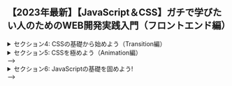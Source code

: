 ## 【2023年最新】【JavaScript＆CSS】ガチで学びたい人のためのWEB開発実践入門（フロントエンド編）

<details>
<summary>セクション4: CSSの基礎から始めよう（Transition編）</summary>

| NO | 内容 |
| ---- | ---- |
| 13. | 【導入】セクション紹介 |
| 14. | 【丁寧に解説】まずはボタンを作りながら、CSSプロパティーを設定してみよう！ |
| 15. | Transitionプロパティーの使い方を学ぼう（ボタンにホバーアクションを追加！！）|
| 16. | 【Sass】CSSをSassで記述してみよう！|
| 17. | 【Tips】Chromeの開発ツールの使い方について学ぼう |
| 18. | 【おさらい】CSSセレクターとSassネスティング |
| 19. | SassからCSSへの変換がうまくいかない時の対処法 |
| 20. | ★重要★Live Sass Compilerのトランスパイル対象フォルダ |
| 21. | ホバーで影ができるボタンを作ってみよう |
| 22. | 演習】色々なエフェクトのボタンを作ってみよう |
| 23. | 【解答】色々なエフェクトのボタンを作ってみよう |
| 24. | Transformプロパティーの使い方をマスターしよう |
| 25. | PositionとZ-indexをマスターして思い通りのレイアウトを組もう！！ |
| 26. | Transform, Position, Z-indexの復習！背景色がスライドするボタンを作ってみよう！ |
| 27. | ::before?::after?疑似要素を使って無駄な記述を減らそう！ |
| 28. | タイミングファンクション(a.k.a easing-function)でアニメーションをオサレにしよう！ |
| 29. | 【発展】3Dアニメーションでより豊かな表現方法を身に着けよう|
| 30. | 【発展】【演習】3Dアニメーション ~ キュービックのボタンを作成してみよう |
| 31. | HTML要素を思った通りに配置するレイアウト方法まとめ |
| 32. | セクション修了！お疲れ様です！ |
</details>

<details>
<summary>セクション5: CSSを極めよう（Animation編）</summary>

| NO | 内容 |
| ---- | ---- |
| 33. | 【導入】セクション紹介 |
| 34. | 【簡単！】アニメーションを使って簡単なローダーを作ってみましょう！ |
| 35. | 【文法】AnimationとKeyframesの文法を学ぼう！|
| 36. | 【Sass】@Mixinを使った一歩上のSassコーディング！！ |
| 37. |  Mixinのファイルを分割して管理してみよう |
| 38. | 【Part.1】Sassファイルの分割方法について学ぼう |
| 39. | 【Part.2】Sassファイルの分割方法について学ぼう |
| 40. | ★重要★DartSassへの移行対応（以降のレクチャー前に一度ご確認ください）|
| 41. | 【Tips】疑似セレクターを使ってみよう！nth-childのハマりやすい罠とは！？ |
<!-- | 42. | 【Sass】@for文で一歩上のSassコーディング！！ |
| 43. | 【演習】Animationで色んなローダーを作ってみよう |
| 44. | 【解答 Part. 1】Animationで色んなローダーを作ってみよう |
| 45. | 【解答 Part. 2】Animationで色んなローダーを作ってみよう |
| 46. | 【実践】よく巷で見かけるオサレなやつ！メニューアイコンを作ってみよう！！ |
| 47. | 【実践】オサレな文字列のアニメーションを作ってみよう！！ |
| 48. | 【Sass】@Each文で配列をループ！フェードインアニメーションをサクッと作ってみよう！ |
| 49. | 【Tips】今時の画像の表示方法まとめ ~ <img srcset>, <picture>, background-imageの使い分け |
| 50. | 【実践】画像にオサレなカバースライドアニメーションを適用してみよう！！ |
| 51. | 【実践】画像にオサレなホバーアニメーションを適用してみよう！！ |
| 52. | 【Tips】Background-imageを画像タグのようにアスペクト比を保ちながら表示する小技 |
| 53. | 【Tips】アニメーションに最適なプロパティー |
| 54. | セクション修了！お疲れ様です！ |
</details> -->

<details>
<summary>セクション6: JavaScriptの基礎を固めよう!</summary>

| NO | 内容 |
| ---- | ---- |
| 55. | 【導入】JavaScriptとは？ |
| 56. | 【文法編】変数の宣言方法とデータ型について学ぼう！ |
| 57. | 【文法編】関数の定義と使い方！ |
| 58. | 【文法編】メソッドとプロパティーについて学ぼう！ |
| 59. | 【文法編】配列の使い方をマスターしよう！|
| 60. | 【文法編】オブジェクトを使ってデータを管理しよう！ |
<!-- | 61. | 【文法編】ループの記述方法基礎|
| 62. | 【文法編】ループの記述方法（for inとfor of）|
| 63. | 【文法編】ループの記述方法（実践）|
| 64. | 【文法編】if文と判定処理の正しい記述方法について学ぼう！ |
| 65. | 【文法編】アロー関数を使って省略記法をマスターしよう！ |
| 66. | 【文法編】コールバック関数をマスターしよう！ |
| 67. | 【文法編】コールバック関数とループ処理 |
| 68. | 【文法編】配列とforEachメソッド |
| 69. | 【文法編】配列とreduceメソッド |
| 70. | 【文法編】reduce関数を作ってみよう|
| 71. | 【DOM編】JavaScriptでHTML参照・更新！セレクターAPIを学ぼう！ |
| 72. | 【DOM編】画面に機能を追加！イベントリスナーでイベントを登録！ |
| 73. | 【DOM編】超基礎！画面初期化時にコードを実行！DOMContentLoadedとLoadの違いについて学ぼう！ |
| 74. |  【DOM編】【演習】文字列をHTMLタグに分割してみよう！！ |
| 75. | 【レベルアップ】Classを使ったコードの整理方法！！クラスでコードの再利用性を高めよう！ |
| 76. | 【レベルアップ】thisを学んでクラスやオブジェクトを変幻自在に操ろう！！　|
| 77. | 【おさらい】Classとオブジェクト |
| 78. | 【おさらい】thisとオブジェクト　|
| 79. | 【おさらい】thisとbindの関係 |
| 80. | 【おさらい】TextAnimationクラスをもう一度見てみよう。|
</details> -->

